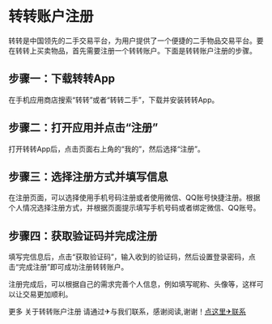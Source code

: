 # 转转账户注册

转转是中国领先的二手交易平台，为用户提供了一个便捷的二手物品交易平台。要在转转上买卖物品，首先需要注册一个转转账户。下面是转转账户注册的步骤。

## 步骤一：下载转转App

在手机应用商店搜索“转转”或者“转转二手”，下载并安装转转App。

## 步骤二：打开应用并点击“注册”

打开转转App后，点击页面右上角的“我的”，然后选择“注册”。

## 步骤三：选择注册方式并填写信息

在注册页面，可以选择使用手机号码注册或者使用微信、QQ账号快捷注册。根据个人情况选择注册方式，并根据页面提示填写手机号码或者绑定微信、QQ账号。

## 步骤四：获取验证码并完成注册

填写完信息后，点击“获取验证码”，输入收到的验证码，然后设置登录密码，点击“完成注册”即可成功注册转转账户。

注册完成后，可以根据自己的需求完善个人信息，例如填写昵称、头像等，这样可以让交易更加顺利。

更多 关于转转账户注册 请通过✈与我们联系，感谢阅读,谢谢！[点这里✈联系](https://c.k02.cc)
